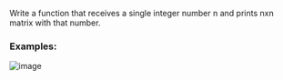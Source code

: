 Write a function that receives a single integer number n and prints nxn matrix with that number.

### Examples:

![image](https://github.com/nsinorov/SoftUniMainPath/assets/45227327/d3987c57-8848-45e3-a165-366801cb71e7)

